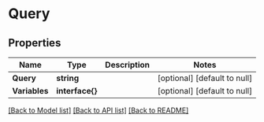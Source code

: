 # Query

## Properties
Name | Type | Description | Notes
------------ | ------------- | ------------- | -------------
**Query** | **string** |  | [optional] [default to null]
**Variables** | **interface{}** |  | [optional] [default to null]

[[Back to Model list]](../README.md#documentation-for-models) [[Back to API list]](../README.md#documentation-for-api-endpoints) [[Back to README]](../README.md)


